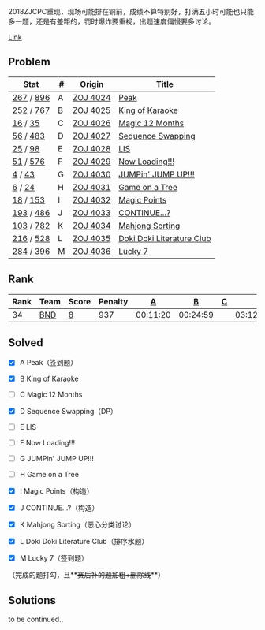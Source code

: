 2018ZJCPC重现，现场可能排在铜前，成绩不算特别好，打满五小时可能也只能多一题，还是有差距的，罚时爆炸要重视，出题速度偏慢要多讨论。

[Link](https://vjudge.net/contest/228174)



## Problem

| Stat                                     | #    | Origin                                   | Title                                    |
| ---------------------------------------- | ---- | ---------------------------------------- | ---------------------------------------- |
| [267](https://vjudge.net/contest/228174#status//A/1/) / [896](https://vjudge.net/contest/228174#status//A/0/) | A    | [ZOJ 4024](https://vjudge.net/problem/1533001/origin) | [Peak](https://vjudge.net/contest/228174#problem/A) |
| [252](https://vjudge.net/contest/228174#status//B/1/) / [767](https://vjudge.net/contest/228174#status//B/0/) | B    | [ZOJ 4025](https://vjudge.net/problem/1533065/origin) | [King of Karaoke](https://vjudge.net/contest/228174#problem/B) |
| [16](https://vjudge.net/contest/228174#status//C/1/) / [35](https://vjudge.net/contest/228174#status//C/0/) | C    | [ZOJ 4026](https://vjudge.net/problem/1533058/origin) | [Magic 12 Months](https://vjudge.net/contest/228174#problem/C) |
| [56](https://vjudge.net/contest/228174#status//D/1/) / [483](https://vjudge.net/contest/228174#status//D/0/) | D    | [ZOJ 4027](https://vjudge.net/problem/1533057/origin) | [Sequence Swapping](https://vjudge.net/contest/228174#problem/D) |
| [25](https://vjudge.net/contest/228174#status//E/1/) / [98](https://vjudge.net/contest/228174#status//E/0/) | E    | [ZOJ 4028](https://vjudge.net/problem/1533097/origin) | [LIS](https://vjudge.net/contest/228174#problem/E) |
| [51](https://vjudge.net/contest/228174#status//F/1/) / [576](https://vjudge.net/contest/228174#status//F/0/) | F    | [ZOJ 4029](https://vjudge.net/problem/1533056/origin) | [Now Loading!!!](https://vjudge.net/contest/228174#problem/F) |
| [4](https://vjudge.net/contest/228174#status//G/1/) / [43](https://vjudge.net/contest/228174#status//G/0/) | G    | [ZOJ 4030](https://vjudge.net/problem/1533098/origin) | [JUMPin' JUMP UP!!!](https://vjudge.net/contest/228174#problem/G) |
| [6](https://vjudge.net/contest/228174#status//H/1/) / [24](https://vjudge.net/contest/228174#status//H/0/) | H    | [ZOJ 4031](https://vjudge.net/problem/1533099/origin) | [Game on a Tree](https://vjudge.net/contest/228174#problem/H) |
| [18](https://vjudge.net/contest/228174#status//I/1/) / [153](https://vjudge.net/contest/228174#status//I/0/) | I    | [ZOJ 4032](https://vjudge.net/problem/1533067/origin) | [Magic Points](https://vjudge.net/contest/228174#problem/I) |
| [193](https://vjudge.net/contest/228174#status//J/1/) / [486](https://vjudge.net/contest/228174#status//J/0/) | J    | [ZOJ 4033](https://vjudge.net/problem/1533068/origin) | [CONTINUE...?](https://vjudge.net/contest/228174#problem/J) |
| [103](https://vjudge.net/contest/228174#status//K/1/) / [782](https://vjudge.net/contest/228174#status//K/0/) | K    | [ZOJ 4034](https://vjudge.net/problem/1533069/origin) | [Mahjong Sorting](https://vjudge.net/contest/228174#problem/K) |
| [216](https://vjudge.net/contest/228174#status//L/1/) / [528](https://vjudge.net/contest/228174#status//L/0/) | L    | [ZOJ 4035](https://vjudge.net/problem/1533070/origin) | [Doki Doki Literature Club](https://vjudge.net/contest/228174#problem/L) |
| [284](https://vjudge.net/contest/228174#status//M/1/) / [396](https://vjudge.net/contest/228174#status//M/0/) | M    | [ZOJ 4036](https://vjudge.net/problem/1533071/origin) | [Lucky 7](https://vjudge.net/contest/228174#problem/M) |



## Rank

| Rank | Team                               | Score                                    | Penalty | [A](https://vjudge.net/contest/228174#problem/A) | [B](https://vjudge.net/contest/228174#problem/B) | [C](https://vjudge.net/contest/228174#problem/C) | [D](https://vjudge.net/contest/228174#problem/D) | [E](https://vjudge.net/contest/228174#problem/E) | [F](https://vjudge.net/contest/228174#problem/F) | [G](https://vjudge.net/contest/228174#problem/G) | [H](https://vjudge.net/contest/228174#problem/H) | [I](https://vjudge.net/contest/228174#problem/I) | [J](https://vjudge.net/contest/228174#problem/J) | [K](https://vjudge.net/contest/228174#problem/K) | [L](https://vjudge.net/contest/228174#problem/L) | [M](https://vjudge.net/contest/228174#problem/M) |
| ---- | ---------------------------------- | ---------------------------------------- | ------- | ---------------------------------------- | ---------------------------------------- | ---------------------------------------- | ---------------------------------------- | ---------------------------------------- | ---------------------------------------- | ---------------------------------------- | ---------------------------------------- | ---------------------------------------- | ---------------------------------------- | ---------------------------------------- | ---------------------------------------- | ---------------------------------------- |
| 34   | [BND](https://vjudge.net/user/BND) | [8](https://vjudge.net/contest/228174#status/BND/-/0/) | 937     | 00:11:20                                 | 00:24:59                                 |                                          | 03:12:57(-3)                             |                                          |                                          |                                          |                                          | 01:26:21(-3)                             | 01:18:43(-2)                             | 04:13:21(-1)                             | 00:53:24(-1)                             | 00:15:57(-1)                             |



## Solved

- [x] A Peak（签到题）
- [x] B King of Karaoke

- [ ] C Magic 12 Months

- [x] D Sequence Swapping（DP）

- [ ] E LIS

- [ ] F Now Loading!!!

- [ ] G JUMPin' JUMP UP!!!

- [ ] H Game on a Tree
- [x] I Magic Points（构造）
- [x] J CONTINUE…?（构造）
- [x] K Mahjong Sorting（恶心分类讨论）

- [x] L Doki Doki Literature Club（排序水题）

- [x] M Lucky 7（签到题）


（完成的题打勾，且**~~赛后补的题加粗+删除线~~**）



## Solutions

to be continued..